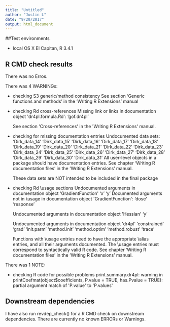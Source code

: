 ```yaml
---
title: "Untitled"
author: "Justin L"
date: "9/20/2017"
output: html_document
---
```



##Test environments
* local OS X El Capitan, R 3.4.1


## R CMD check results
There was no Erros.

There was 4 WARNINGs:

* checking S3 generic/method consistency
  See section ‘Generic functions and methods’ in the ‘Writing R   Extensions’ manual

* checking Rd cross-references 
  Missing link or links in documentation object 'dr4pl.formula.Rd':
  ‘gof.dr4pl’

  See section 'Cross-references' in the 'Writing R Extensions' manual.

* checking for missing documentation entries
  Undocumented data sets:
  ‘Dirk_data_14’ ‘Dirk_data_15’ ‘Dirk_data_16’ ‘Dirk_data_17’
  ‘Dirk_data_18’ ‘Dirk_data_19’ ‘Dirk_data_20’ ‘Dirk_data_21’
  ‘Dirk_data_22’ ‘Dirk_data_23’ ‘Dirk_data_24’ ‘Dirk_data_25’
  ‘Dirk_data_26’ ‘Dirk_data_27’ ‘Dirk_data_28’ ‘Dirk_data_29’
  ‘Dirk_data_30’ ‘Dirk_data_31’
  All user-level objects in a package should have documentation entries.
  See chapter ‘Writing R documentation files’ in the ‘Writing R
  Extensions’ manual.

  These data sets are NOT intended to be included in the final package

* checking Rd \usage sections 
  Undocumented arguments in documentation object 'GradientFunction'
    ‘x’ ‘y’
  Documented arguments not in \usage in documentation object 'GradientFunction':
   ‘dose’ ‘response’

  Undocumented arguments in documentation object 'Hessian'
    ‘y’

  Undocumented arguments in documentation object 'dr4pl'
   ‘constrained’ ‘grad’ ‘init.parm’ ‘method.init’ ‘method.optim’
   ‘method.robust’ ‘trace’

  Functions with \usage entries need to have the appropriate \alias
  entries, and all their arguments documented.
  The \usage entries must correspond to syntactically valid R code.
  See chapter ‘Writing R documentation files’ in the ‘Writing R
  Extensions’ manual.

There was 1 NOTE:


* checking R code for possible problems 
  print.summary.dr4pl: warning in printCoefmat(object$coefficients,
    P.value = TRUE, has.Pvalue = TRUE): partial argument match of
    'P.value' to 'P.values'
    
## Downstream dependencies
I have also run revdep_check() for a R CMD check on downstream dependencies. There are currently no known ERRORs or Warnings.